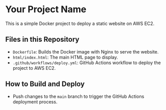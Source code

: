 # Your Project Name

This is a simple Docker project to deploy a static website on AWS EC2.

## Files in this Repository

- `Dockerfile`: Builds the Docker image with Nginx to serve the website.
- `html/index.html`: The main HTML page to display.
- `.github/workflows/deploy.yml`: GitHub Actions workflow to deploy the project to AWS EC2.

## How to Build and Deploy

- Push changes to the `main` branch to trigger the GitHub Actions deployment process.
